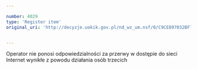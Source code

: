 ```yaml
---

number: 4029
type: 'Register item'
original_uri: 'http://decyzje.uokik.gov.pl/nd_wz_um.nsf/0/C9CE897032BF7044C1257AB80034821D?OpenDocument'


---
```


Operator nie ponosi odpowiedzialności za przerwy w dostępie do sieci Internet wynikłe z powodu działania osób trzecich
